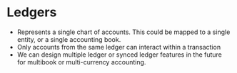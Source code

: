 # Ledgers
* Represents a single chart of accounts. This could be mapped to a single entity, or a single accounting book.
* Only accounts from the same ledger can interact within a transaction
* We can design multiple ledger or synced ledger features in the future for multibook or multi-currency accounting.












